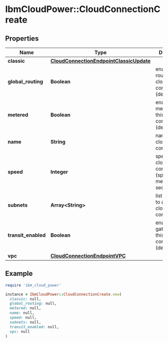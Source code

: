 # IbmCloudPower::CloudConnectionCreate

## Properties

| Name | Type | Description | Notes |
| ---- | ---- | ----------- | ----- |
| **classic** | [**CloudConnectionEndpointClassicUpdate**](CloudConnectionEndpointClassicUpdate.md) |  | [optional] |
| **global_routing** | **Boolean** | enable global routing for this cloud connection (default&#x3D;false) | [optional] |
| **metered** | **Boolean** | enable metered for this cloud connection (default&#x3D;false) | [optional] |
| **name** | **String** | name of the cloud connection |  |
| **speed** | **Integer** | speed of the cloud connection (speed in megabits per second) |  |
| **subnets** | **Array&lt;String&gt;** | list of subnets to attach to cloud connection | [optional] |
| **transit_enabled** | **Boolean** | enable transit gateway for this cloud connection (default&#x3D;false) | [optional] |
| **vpc** | [**CloudConnectionEndpointVPC**](CloudConnectionEndpointVPC.md) |  | [optional] |

## Example

```ruby
require 'ibm_cloud_power'

instance = IbmCloudPower::CloudConnectionCreate.new(
  classic: null,
  global_routing: null,
  metered: null,
  name: null,
  speed: null,
  subnets: null,
  transit_enabled: null,
  vpc: null
)
```

